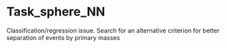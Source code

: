 # Task_sphere_NN
Classification/regression issue. Search for an alternative criterion for better separation of events by primary masses
